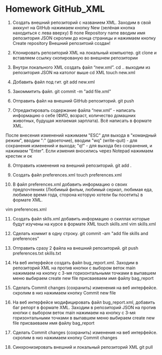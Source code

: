 # Homework GitHub_XML 
1. Создать внешний репозиторий c названием XML.
Заходим в свой акккунт на GitHub нажимаем кнопку New (зелёная кнопка находиться с лева вверху) В поле Repository name вводим имя репозитория JSON скролим до конца страницы и нажимаем кнопку Create repository Внешний репозитоий создан!

2. Клонировать репозиторий XML на локальный компьютер.
git clone и вставляем ссылку скопированую во внешнем репозитории
 
3. Внутри локального XML создать файл “new.xml”.
cd .. выходим из репозитория JSON на католог выше 
cd XML 
touch new.xml
 
4. Добавить файл под гит.
git add new.xml 
 
5. Закоммитить файл.
git commit -m "add file.xml"
 
6. Отправить файл на внешний GitHub репозиторий.
git push
 
7. Отредактировать содержание файла “new.xml” - написать информацию о себе (ФИО, возраст, количество домашних животных, будущая желаемая зарплата). Всё написать в формате XML.

После внесения изменений нажимаем "ESC" для выхода в "командный режим", вводим ":" (двоеточие), вводим "wq" (write-quit) - для сохранения изменений и выхода; "q!" - для выхода без сохранения, и нажимаем "Enter".
Если измения вносились через Notepad нажимаем крестик и ок 

8. Отправить изменения на внешний репозиторий.
git add .

9. Создать файл preferences.xml
touch preferences.xml
 
10. В файл preferences.xml добавить информацию о своих предпочтениях (Любимый фильм, любимый сериал, любимая еда, любимое время года, сторона которую хотели бы посетить) в формате XML.

vim preferences.xml

11. Создать файл sklls.xml добавить информацию о скиллах которые будут изучены на курсе в формате XML
touch skills.xml
vim skills.xml
 
12. Сделать коммит в одну строку.
git commit -am "add file skills and preferences"
 
13. Отправить сразу 2 файла на внешний репозиторий.
git push preferences.txt skills.txt
 
14. На веб интерфейсе создать файл bug_report.xml.
Заходим в репозиторий XML на против кнопки с выбором веток main нажимаем на кнопку с 3-мя горизонтальными точками 
в выпавшем меню выбираем create new file 
присваеваем имя файлу bag_report 

15. Сделать Commit changes (сохранить) изменения на веб интерфейсе.
скролим в низ нажимаем кнопку Commit new file

16. На веб интерфейсе модифицировать файл bug_report.xml, добавить баг репорт в формате XML.
Заходим в репозиторий JSON на против кнопки с выбором веток main нажимаем на кнопку с 3-мя горизонтальными точками в выпавшем меню выбираем create new file присваеваем имя файлу bag_report

17. Сделать Commit changes (сохранить) изменения на веб интерфейсе.
скролим в низ нажимаем кнопку Commit changes

18. Синхронизировать внешний и локальный репозиторий XML
git pull

